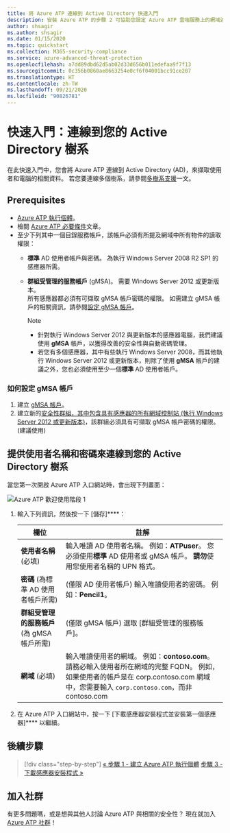 ```yaml
---
title: 將 Azure ATP 連線到 Active Directory 快速入門
description: 安裝 Azure ATP 的步驟 2 可協助您設定 Azure ATP 雲端服務上的網域連線設定
author: shsagir
ms.author: shsagir
ms.date: 01/15/2020
ms.topic: quickstart
ms.collection: M365-security-compliance
ms.service: azure-advanced-threat-protection
ms.openlocfilehash: a7dd89dbd62d5ab02d33d656b011edefaa9f7f13
ms.sourcegitcommit: 0c356b0860ae8663254e0cf6f04001bcc91ce207
ms.translationtype: HT
ms.contentlocale: zh-TW
ms.lasthandoff: 09/21/2020
ms.locfileid: "90826781"
---
```

# <a name="quickstart-connect-to-your-active-directory-forest"></a>快速入門：連線到您的 Active Directory 樹系

在此快速入門中，您會將 Azure ATP 連線到 Active Directory (AD)，來擷取使用者和電腦的相關資料。 若您要連線多個樹系，請參閱[多樹系支援](multi-forest.md)一文。

## <a name="prerequisites"></a>Prerequisites

- [Azure ATP 執行個體](install-step1.md)。
- 檢閱 [Azure ATP 必要條件](prerequisites.md)文章。
- 至少下列其中一個目錄服務帳戶，該帳戶必須有所提及網域中所有物件的讀取權限：
  - **標準** AD 使用者帳戶與密碼。 為執行 Windows Server 2008 R2 SP1 的感應器所需。
  - **群組受管理的服務帳戶** (gMSA)。 需要 Windows Server 2012 或更新版本。  
  所有感應器都必須有可擷取 gMSA 帳戶密碼的權限。 如需建立 gMSA 帳戶的相關資訊，請參閱[設定 gMSA 帳戶](#how-to-set-up-a-gmsa-account)。

    > [!NOTE]
    >
    > - 針對執行 Windows Server 2012 與更新版本的感應器電腦，我們建議使用 **gMSA** 帳戶，以獲得改善的安全性與自動密碼管理。
    > - 若您有多個感應器，其中有些執行 Windows Server 2008，而其他執行 Windows Server 2012 或更新版本，則除了使用 **gMSA** 帳戶的建議之外，您也必須使用至少一個**標準** AD 使用者帳戶。

### <a name="how-to-set-up-a-gmsa-account"></a>如何設定 gMSA 帳戶

1. 建立 [gMSA 帳戶](/windows-server/security/group-managed-service-accounts/getting-started-with-group-managed-service-accounts#BKMK_CreateGMSA)。
1. 建立新的[安全性群組，其中包含具有感應器的所有網域控制站 (執行 Windows Server 2012 或更新版本)](/windows-server/security/group-managed-service-accounts/getting-started-with-group-managed-service-accounts#BKMK_AddMemberHosts)，該群組必須具有可擷取 gMSA 帳戶密碼的權限。 (建議使用)

## <a name="provide-a-username-and-password-to-connect-to-your-active-directory-forest"></a>提供使用者名稱和密碼來連線到您的 Active Directory 樹系

當您第一次開啟 Azure ATP 入口網站時，會出現下列畫面：

![Azure ATP 歡迎使用階段 1](media/directory-services.png)

1. 輸入下列資訊，然後按一下 [儲存]****：

    |欄位|註解|
    |---|---|
    |**使用者名稱** (必填)|輸入唯讀 AD 使用者名稱。 例如：**ATPuser**。 您必須使用**標準** AD 使用者或 gMSA 帳戶。 **請勿**使用您使用者名稱的 UPN 格式。|
    |**密碼** (為標準 AD 使用者帳戶所需)|(僅限 AD 使用者帳戶) 輸入唯讀使用者的密碼。 例如：**Pencil1**。|
    |**群組受管理的服務帳戶** (為 gMSA 帳戶所需)|(僅限 gMSA 帳戶) 選取 [群組受管理的服務帳戶]。|
    |**網域** (必填)|輸入唯讀使用者的網域。 例如：**contoso.com**。 請務必輸入使用者所在網域的完整 FQDN。 例如，如果使用者的帳戶是在 corp.contoso.com 網域中，您需要輸入 `corp.contoso.com`，而非 contoso.com|

1. 在 Azure ATP 入口網站中，按一下 [下載感應器安裝程式並安裝第一個感應器]**** 以繼續。

## <a name="next-steps"></a>後續步驟

> [!div class="step-by-step"]
> [« 步驟 1 - 建立 Azure ATP 執行個體](install-step1.md)
> [步驟 3 - 下載感應器安裝程式 »](install-step3.md)

## <a name="join-the-community"></a>加入社群

有更多問題嗎，或是想與其他人討論 Azure ATP 與相關的安全性？ 現在就加入 [Azure ATP 社群](https://aka.ms/azureatpcommunity)！
